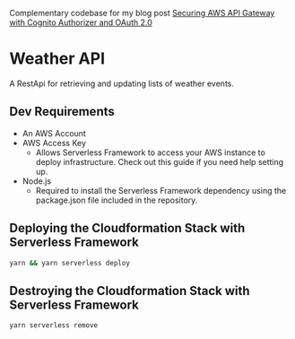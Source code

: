 Complementary codebase for my blog post [Securing AWS API Gateway with Cognito Authorizer and OAuth 2.0](https://veygoeng.medium.com/securing-aws-api-gateway-with-cognito-authorizer-and-oauth-2-0-241326d84856)

# Weather API

A RestApi for retrieving and updating lists of weather events.

## Dev Requirements

- An AWS Account
- AWS Access Key
  - Allows Serverless Framework to access your AWS instance to deploy infrastructure. Check out this guide if you need help setting up.
- Node.js
  - Required to install the Serverless Framework dependency using the package.json file included in the repository.

## Deploying the Cloudformation Stack with Serverless Framework

```bash
yarn && yarn serverless deploy
```

## Destroying the Cloudformation Stack with Serverless Framework

```bash
yarn serverless remove
```
